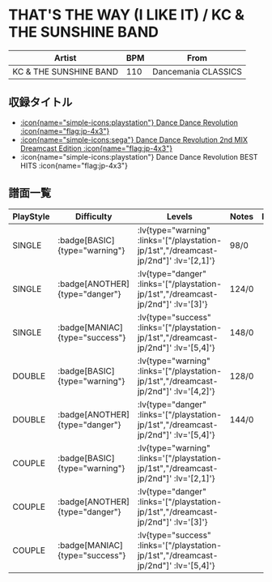 # THAT'S THE WAY (I LIKE IT) / KC & THE SUNSHINE BAND

|Artist|BPM|From|
|------|---|----|
|KC & THE SUNSHINE BAND|110|Dancemania CLASSICS|

## 収録タイトル

- [ :icon{name="simple-icons:playstation"} Dance Dance Revolution :icon{name="flag:jp-4x3"} ](/playstation-jp/1st)
- [ :icon{name="simple-icons:sega"} Dance Dance Revolution 2nd MIX Dreamcast Edition :icon{name="flag:jp-4x3"} ](/dreamcast-jp/2nd)
- :icon{name="simple-icons:playstation"} Dance Dance Revolution BEST HITS :icon{name="flag:jp-4x3"}

## 譜面一覧

|PlayStyle|Difficulty|Levels|Notes|Movie|
|---------|----------|------|-----|-----|
|SINGLE| :badge[BASIC]{type="warning"} | :lv{type="warning" :links='["/playstation-jp/1st","/dreamcast-jp/2nd"]' :lv='[2,1]'} |98/0||
|SINGLE| :badge[ANOTHER]{type="danger"} | :lv{type="danger" :links='["/playstation-jp/1st","/dreamcast-jp/2nd"]' :lv='[3]'} |124/0||
|SINGLE| :badge[MANIAC]{type="success"} | :lv{type="success" :links='["/playstation-jp/1st","/dreamcast-jp/2nd"]' :lv='[5,4]'} |148/0||
|DOUBLE| :badge[BASIC]{type="warning"} | :lv{type="warning" :links='["/playstation-jp/1st","/dreamcast-jp/2nd"]' :lv='[4,2]'} |128/0||
|DOUBLE| :badge[ANOTHER]{type="danger"} | :lv{type="danger" :links='["/playstation-jp/1st","/dreamcast-jp/2nd"]' :lv='[5,4]'} |144/0||
|COUPLE| :badge[BASIC]{type="warning"} | :lv{type="warning" :links='["/playstation-jp/1st","/dreamcast-jp/2nd"]' :lv='[2,1]'} |||
|COUPLE| :badge[ANOTHER]{type="danger"} | :lv{type="danger" :links='["/playstation-jp/1st","/dreamcast-jp/2nd"]' :lv='[3]'} |||
|COUPLE| :badge[MANIAC]{type="success"} | :lv{type="success" :links='["/playstation-jp/1st","/dreamcast-jp/2nd"]' :lv='[5,4]'} |||
